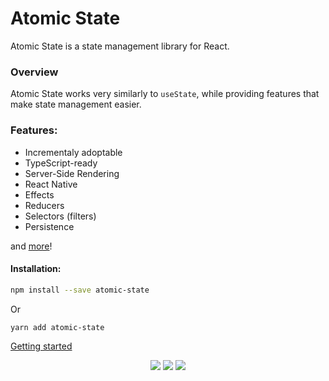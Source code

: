# Atomic State

Atomic State is a state management library for React.


### Overview

Atomic State works very similarly to `useState`, while providing features that make state management easier.

### Features:

- Incrementaly adoptable
- TypeScript-ready
- Server-Side Rendering
- React Native
- Effects
- Reducers
- Selectors (filters)
- Persistence

and [more](https://atomic-state.netlify.app/docs/api)!

#### Installation:

```bash
npm install --save atomic-state
```

Or

```bash
yarn add atomic-state
```

[Getting started](https://atomic-state.netlify.app/docs)


<p align="center">
<a href="https://www.npmjs.com/package/atomic-state" target="_blank"><img src="https://badge.fury.io/js/atomic-state.svg"></a> <img src="https://img.shields.io/badge/License-MIT-yellow.svg" />
<img src="https://github.com/atomic-state/atomic-state/actions/workflows/test.yml/badge.svg?event=push" />
</p>